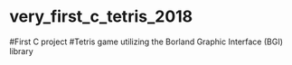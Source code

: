 # very_first_c_tetris_2018

#First C project
#Tetris game utilizing the Borland Graphic Interface (BGI) library 
